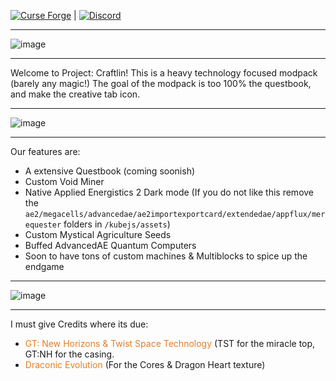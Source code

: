 [![Curse Forge](https://cf.way2muchnoise.eu/full_1144729_downloads.svg)](https://www.curseforge.com/minecraft/modpacks/project-craftlin) |     <a href="https://discord.gg/JrGHwStyDa"><img src="https://img.shields.io/discord/738517355537236129?color=5464ec&label=Discord&style=for-the-badge" alt="Discord"></a><br>


* * *

![image](https://media.forgecdn.net/attachments/description/1144729/description_1e6c3c33-fdf4-446b-ba73-3a84de02f0bf.png)

* * *

Welcome to Project: Craftlin! This is a heavy technology focused modpack (barely any magic!) The goal of the modpack is too 100% the questbook, and make the creative tab icon.

* * *

![image](https://media.forgecdn.net/attachments/description/1144729/description_8813f1bf-42a5-48c5-bd33-27595ef2e192.png)

* * *

Our features are:

*   A extensive Questbook (coming soonish)
*   Custom Void Miner
*   Native Applied Energistics 2 Dark mode (If you do not like this remove the `ae2/megacells/advancedae/ae2importexportcard/extendedae/appflux/merequester` folders in `/kubejs/assets`)
*   Custom Mystical Agriculture Seeds
*   Buffed AdvancedAE Quantum Computers
*   Soon to have tons of custom machines & Multiblocks to spice up the endgame

* * *

![image](https://media.forgecdn.net/attachments/description/1144729/description_64e3e50a-e026-474b-8e74-e9c8d6f93d7d.png)

* * *

I must give Credits where its due:

*   <span style="color:#e67e23">GT: New Horizons &amp; Twist Space Technology</span> (TST for the miracle top, GT:NH for the casing.
*   <span style="color:#e67e23">Draconic Evolution</span> (For the Cores & Dragon Heart texture)
